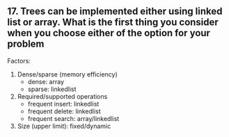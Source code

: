 ## 17. Trees can be implemented either using linked list or array. What is the first thing you consider when you choose either of the option for your problem

Factors:

1. Dense/sparse (memory efficiency)
    - dense: array
    - sparse: linkedlist
1. Required/supported operations
    - frequent insert: linkedlist
    - frequent delete: linkedlist
    - frequent search: array/linkedlist
1. Size (upper limit): fixed/dynamic
